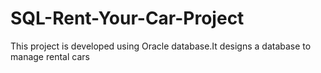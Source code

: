 # SQL-Rent-Your-Car-Project
This project is developed using Oracle database.It designs a database to manage rental cars
